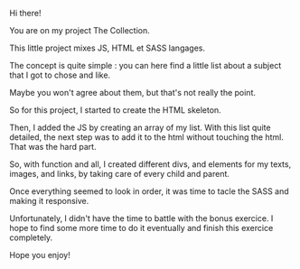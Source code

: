 Hi there!

You are on my project The Collection.

This little project mixes JS, HTML et SASS langages. 

The concept is quite simple : you can here find a little list about a subject that I got to chose and like.

Maybe you won't agree about them, but that's not really the point.


So for this project, I started to create the HTML skeleton.

Then, I added the JS by creating an array of my list. With this list quite detailed, the next step was to add it to the html without touching the html. That was the hard part.

So, with function and all, I created different divs, and elements for my texts, images, and links, by taking care of every child and parent.

Once everything seemed to look in order, it was time to tacle the SASS and making it responsive.

Unfortunately, I didn't have the time to battle with the bonus exercice. I hope to find some more time to do it eventually and finish this exercice completely.

Hope you enjoy!
